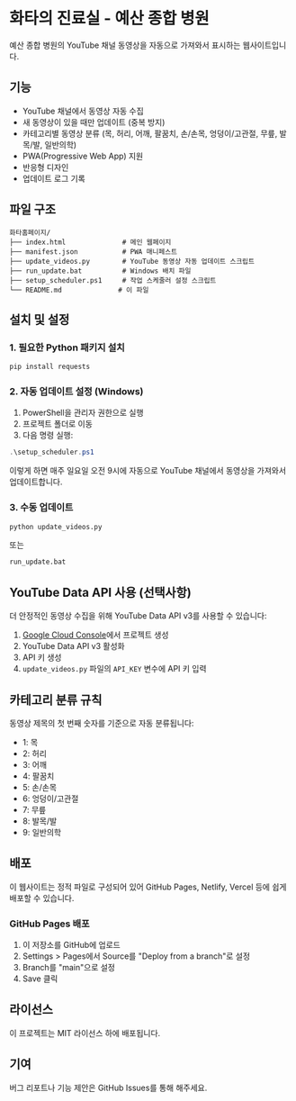 # 화타의 진료실 - 예산 종합 병원

예산 종합 병원의 YouTube 채널 동영상을 자동으로 가져와서 표시하는 웹사이트입니다.

## 기능

- YouTube 채널에서 동영상 자동 수집
- 새 동영상이 있을 때만 업데이트 (중복 방지)
- 카테고리별 동영상 분류 (목, 허리, 어깨, 팔꿈치, 손/손목, 엉덩이/고관절, 무릎, 발목/발, 일반의학)
- PWA(Progressive Web App) 지원
- 반응형 디자인
- 업데이트 로그 기록

## 파일 구조

```
화타홈페이지/
├── index.html              # 메인 웹페이지
├── manifest.json           # PWA 매니페스트
├── update_videos.py        # YouTube 동영상 자동 업데이트 스크립트
├── run_update.bat          # Windows 배치 파일
├── setup_scheduler.ps1     # 작업 스케줄러 설정 스크립트
└── README.md              # 이 파일
```

## 설치 및 설정

### 1. 필요한 Python 패키지 설치

```bash
pip install requests
```

### 2. 자동 업데이트 설정 (Windows)

1. PowerShell을 관리자 권한으로 실행
2. 프로젝트 폴더로 이동
3. 다음 명령 실행:

```powershell
.\setup_scheduler.ps1
```

이렇게 하면 매주 일요일 오전 9시에 자동으로 YouTube 채널에서 동영상을 가져와서 업데이트합니다.

### 3. 수동 업데이트

```bash
python update_videos.py
```

또는

```bash
run_update.bat
```

## YouTube Data API 사용 (선택사항)

더 안정적인 동영상 수집을 위해 YouTube Data API v3를 사용할 수 있습니다:

1. [Google Cloud Console](https://console.cloud.google.com/)에서 프로젝트 생성
2. YouTube Data API v3 활성화
3. API 키 생성
4. `update_videos.py` 파일의 `API_KEY` 변수에 API 키 입력

## 카테고리 분류 규칙

동영상 제목의 첫 번째 숫자를 기준으로 자동 분류됩니다:

- 1: 목
- 2: 허리
- 3: 어깨
- 4: 팔꿈치
- 5: 손/손목
- 6: 엉덩이/고관절
- 7: 무릎
- 8: 발목/발
- 9: 일반의학

## 배포

이 웹사이트는 정적 파일로 구성되어 있어 GitHub Pages, Netlify, Vercel 등에 쉽게 배포할 수 있습니다.

### GitHub Pages 배포

1. 이 저장소를 GitHub에 업로드
2. Settings > Pages에서 Source를 "Deploy from a branch"로 설정
3. Branch를 "main"으로 설정
4. Save 클릭

## 라이선스

이 프로젝트는 MIT 라이선스 하에 배포됩니다.

## 기여

버그 리포트나 기능 제안은 GitHub Issues를 통해 해주세요.
